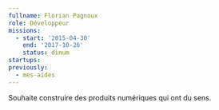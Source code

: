 ```yaml
---
fullname: Florian Pagnoux
role: Développeur
missions:
  - start: '2015-04-30'
    end: '2017-10-26'
    status: dinum
startups:
previously:
  - mes-aides
---
```


Souhaite construire des produits numériques qui ont du sens.
